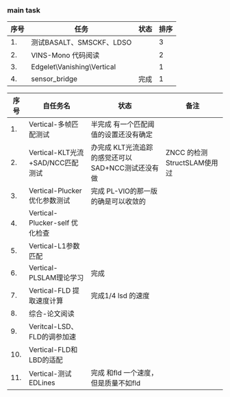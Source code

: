 <!--
 * @Author: Liu Weilong
 * @Date: 2021-03-08 09:37:48
 * @LastEditors: Liu Weilong 
 * @LastEditTime: 2021-03-12 17:42:15
 * @FilePath: /3rd-test-learning/work_record/work_task/week10.md
 * @Description: 
-->
### main task

序号|任务|状态|排序
---|---|---|---
1.  |测试BASALT、SMSCKF、LDSO||3          
2.  |VINS-Mono 代码阅读||2
3.  |Edgelet\Vanishing\Vertical||1
4.  |sensor_bridge |完成|1


序号|自任务名|状态|备注
----|----|----|--
1. |Vertical-多帧匹配测试|半完成  有一个匹配阈值的设置还没有确定|
2. |Vertical-KLT光流+SAD/NCC匹配测试|办完成 KLT光流追踪的感觉还可以 SAD+NCC测试还没有做|ZNCC 的检测 StructSLAM使用过
3. |Vertical-Plucker 优化参数测试|完成 PL-VIO的那一版的确是可以收敛的|
4. |Vertical-Plucker-self 优化检查||
5. |Vertical-L1参数匹配||
6. |Vertical-PLSLAM理论学习| 完成|
7. |Vertical-FLD 提取速度计算|完成1/4 lsd 的速度|
8. |综合-论文阅读|||
9. |Veritcal-LSD、FLD的调参加速||
10. |Vertical-FLD和LBD的适配||
11. |Vertical-测试EDLines|完成 和fld 一个速度，但是质量不如fld||

